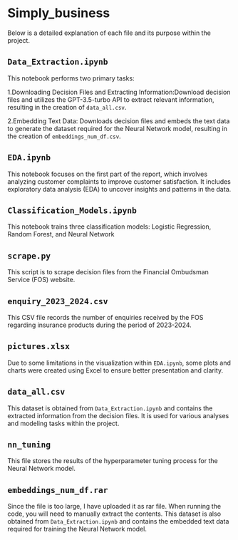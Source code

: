 # Simply_business
Below is a detailed explanation of each file and its purpose within the project.

## `Data_Extraction.ipynb`
This notebook performs two primary tasks:

1.Downloading Decision Files and Extracting Information:Download decision files and utilizes the GPT-3.5-turbo API to extract relevant information, resulting in the creation of `data_all.csv`.

2.Embedding Text Data: Downloads decision files and embeds the text data to generate the dataset required for the Neural Network model, resulting in the creation of `embeddings_num_df.csv`.

## `EDA.ipynb`
This notebook focuses on the first part of the report, which involves analyzing customer complaints to improve customer satisfaction. It includes exploratory data analysis (EDA) to uncover insights and patterns in the data.

## `Classification_Models.ipynb`
This notebook trains three classification models: Logistic Regression, Random Forest, and Neural Network

## `scrape.py`
This script is to scrape decision files from the Financial Ombudsman Service (FOS) website. 

## `enquiry_2023_2024.csv`
This CSV file records the number of enquiries received by the FOS regarding insurance products during the period of 2023-2024. 

## `pictures.xlsx`
Due to some limitations in the visualization within `EDA.ipynb`, some plots and charts were created using Excel to ensure better presentation and clarity.

## `data_all.csv`
This dataset is obtained from `Data_Extraction.ipynb` and contains the extracted information from the decision files. It is used for various analyses and modeling tasks within the project.

## `nn_tuning`
This file stores the results of the hyperparameter tuning process for the Neural Network model.

## `embeddings_num_df.rar`
Since the file is too large, I have uploaded it as rar file. When running the code, you will need to manually extract the contents.
This dataset is also obtained from `Data_Extraction.ipynb` and contains the embedded text data required for training the Neural Network model.

